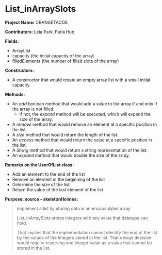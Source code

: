 # List_inArraySlots
**Project Name:** ORANGETACOS

**Contributors:** Leia Park, Faria Huq

**Fields:**
* ArrayList
* capacity (the initial capacity of the array)
* filledElements (the number of filled slots of the array)

**Constructors:**
* A constructor that would create an empty array list with a small initial capacity.

**Methods:**
* An *add* boolean method that would add a value to the array if and only if the array is not filled.
  * If not, the *expand* method will be executed, which will expand the size of the array.
* A *remove* method that would remove an element at a specific position in the list.
* A *size* method that would return the length of the list.
* An *access* method that would return the value at a specific position in the list.
* A *String* method that would return a string representation of the list.
* An *expand* method that would double the size of the array.

**Remarks on the UserOfList class:**
* Add an element to the end of the list
* Remove an element in the beginning of the list
* Determine the size of the list
* Return the value of the last element of the list

**Purpose: source - skeletonHolmes:**
> implement a list by storing data in an encapsulated array
>
> List_inArraySlots stores integers with any value that datatype can hold.
>
> That implies that the implementation cannot identify the end of the list
> by the values of the integers stored in the list. That design decision
> would require reserving one integer value as a value that cannot be
> stored in the list.
